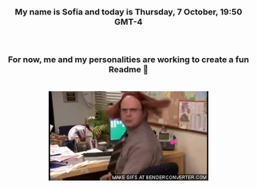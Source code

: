 


<div align="center">
<h3 >My name is Sofia and today is Thursday, 7 October, 19:50 GMT-4</h3><br>
<h3 >For now, me and my personalities are working to create a fun Readme 👋
</h3><br>
<img src='img/dwight.gif' alt='working...'/>
</div>
